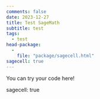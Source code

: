 ```yaml
---
comments: false
date: 2023-12-27
title: Test SageMath
subtitle: test
tags:
  - test
head-package:
  -
    file: "package/sagecell.html"
sagecell: true
---
```


<div class='compute'>You can try your code here!</div>

sagecell: true